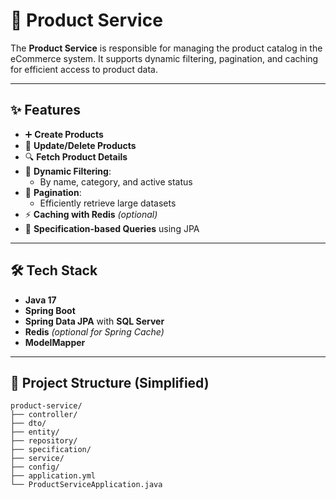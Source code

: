 # 🛒 Product Service

The **Product Service** is responsible for managing the product catalog in the eCommerce system. It supports dynamic filtering, pagination, and caching for efficient access to product data.

---

## ✨ Features

- ➕ **Create Products**
- 📝 **Update/Delete Products**
- 🔍 **Fetch Product Details**
- 🔎 **Dynamic Filtering**:
  - By name, category, and active status
- 📄 **Pagination**:
  - Efficiently retrieve large datasets
- ⚡ **Caching with Redis** *(optional)*
- 🧠 **Specification-based Queries** using JPA

---

## 🛠 Tech Stack

- **Java 17**
- **Spring Boot**
- **Spring Data JPA** with **SQL Server**
- **Redis** *(optional for Spring Cache)*
- **ModelMapper**

---

## 📁 Project Structure (Simplified)

```plaintext
product-service/
├── controller/
├── dto/
├── entity/
├── repository/
├── specification/
├── service/
├── config/
├── application.yml
└── ProductServiceApplication.java






